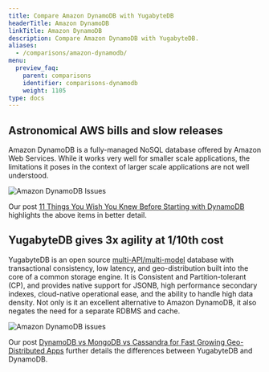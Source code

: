 ```yaml
---
title: Compare Amazon DynamoDB with YugabyteDB
headerTitle: Amazon DynamoDB
linkTitle: Amazon DynamoDB
description: Compare Amazon DynamoDB with YugabyteDB.
aliases:
  - /comparisons/amazon-dynamodb/
menu:
  preview_faq:
    parent: comparisons
    identifier: comparisons-dynamodb
    weight: 1105
type: docs
---
```


## Astronomical AWS bills and slow releases

Amazon DynamoDB is a fully-managed NoSQL database offered by Amazon Web Services. While it works very well for smaller scale applications, the limitations it poses in the context of larger scale applications are not well understood.

![Amazon DynamoDB Issues](/images/comparisons/amazon-dynamodb-issues.png)

Our post [11 Things You Wish You Knew Before Starting with DynamoDB](https://www.yugabyte.com/blog/11-things-you-wish-you-knew-before-starting-with-dynamodb/) highlights the above items in better detail.

## YugabyteDB gives 3x agility at 1/10th cost

YugabyteDB is an open source [multi-API/multi-model](https://www.yugabyte.com/blog/polyglot-persistence-vs-multi-api-multi-model-which-one-makes-multi-cloud-easy) database with transactional consistency, low latency, and geo-distribution built into the core of a common storage engine. It is Consistent and Partition-tolerant (CP), and provides native support for JSONB, high performance secondary indexes, cloud-native operational ease, and the ability to handle high data density. Not only is it an excellent alternative to Amazon DynamoDB, it also negates the need for a separate RDBMS and cache.

![Amazon DynamoDB issues](/images/comparisons/yugabyte-db-beats-amazon-dynamodb.png)

Our post [DynamoDB vs MongoDB vs Cassandra for Fast Growing Geo-Distributed Apps](https://www.yugabyte.com/blog/dynamodb-vs-mongodb-vs-cassandra-for-fast-growing-geo-distributed-apps/) further details the differences between YugabyteDB and DynamoDB.
